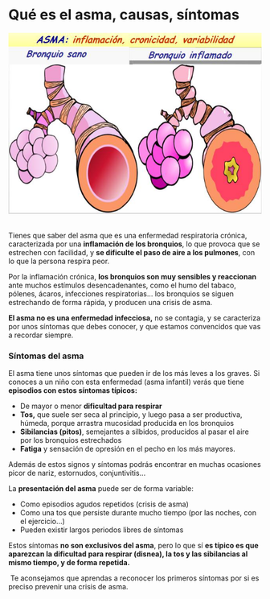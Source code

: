 # Qué es el asma, causas, síntomas


![Asma. Imágenes modificadas del Documento de salud del asma en la escuela. Edita Dirección General de salud Pública. Dibujos: Rafa Marrón](img/M3_U2_asma.jpg) 

Tienes que saber del asma que es una enfermedad respiratoria crónica, caracterizada por una **inflamación de los bronquios**, lo que provoca que se estrechen con facilidad, y **se dificulte el paso de aire a los pulmones**, con lo que la persona respira peor.

Por la inflamación crónica, **los bronquios son muy sensibles y reaccionan** ante muchos estímulos desencadenantes, como el humo del tabaco, pólenes, ácaros, infecciones respiratorias... los bronquios se siguen estrechando de forma rápida, y producen una crisis de asma.

**El asma no es una enfermedad infecciosa,** no se contagia, y se caracteriza por unos síntomas que debes conocer, y que estamos convencidos que vas a recordar siempre.

### **Síntomas del asma**

El asma tiene unos síntomas que pueden ir de los más leves a los graves. Si conoces a un niño con esta enfermedad (asma infantil) verás que tiene **episodios con estos síntomas típicos:**

*   De mayor o menor **dificultad para respirar**
*   **Tos,** que suele ser seca al principio, y luego pasa a ser productiva, húmeda, porque arrastra mucosidad producida en los bronquios
*   **Sibilancias (pitos)**, semejantes a silbidos, producidos al pasar el aire por los bronquios estrechados
*   **Fatiga** y sensación de opresión en el pecho en los más mayores.

Además de estos signos y síntomas podrás encontrar en muchas ocasiones picor de nariz, estornudos, conjuntivitis...

La **presentación del asma** puede ser de forma variable:

*   Como episodios agudos repetidos (crisis de asma)
*   Como una tos que persiste durante mucho tiempo (por las noches, con el ejercicio…)
*   Pueden existir largos periodos libres de síntomas

Estos síntomas **no son exclusivos del asma**, pero lo que sí **es típico es que aparezcan la dificultad para respirar (disnea), la tos y las sibilancias al mismo tiempo, y de forma repetida.**

 Te aconsejamos que aprendas a reconocer los primeros síntomas por si es preciso prevenir una crisis de asma.

